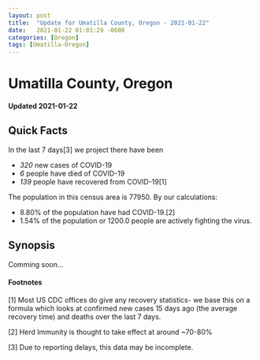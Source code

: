 ```yaml
---
layout: post
title:  "Update for Umatilla County, Oregon - 2021-01-22"
date:   2021-01-22 01:01:29 -0600
categories: [Oregon]
tags: [Umatilla-Oregon]
---
```


# Umatilla County, Oregon
#### Updated 2021-01-22

## Quick Facts

In the last 7 days[3] we project there have been
- *320* new cases of COVID-19
- *6* people have died of COVID-19
- *139* people have recovered from COVID-19[1]

The population in this census area is 77950. By our calculations:
- 8.80% of the population have had COVID-19.[2]
- 1.54% of the population or 1200.0 people are actively fighting the virus.

## Synopsis

Comming soon...


#### Footnotes

[1] Most US CDC offices do give any recovery statistics- we base this on a formula which looks at confirmed new cases
15 days ago (the average recovery time) and deaths over the last 7 days.

[2] Herd Immunity is thought to take effect at around ~70-80%

[3] Due to reporting delays, this data may be incomplete.
 
    